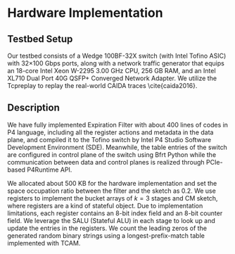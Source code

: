 # Hardware Implementation

## Testbed Setup

Our testbed consists of a Wedge 100BF-32X switch (with Intel Tofino ASIC) with 32$\times$100 Gbps ports, along with a network traffic generator that equips an 18-core Intel Xeon W-2295 3.00 GHz CPU, 256 GB RAM, and an Intel XL710 Dual Port 40G QSFP+ Converged Network Adapter. We utilize the Tcpreplay to replay the real-world CAIDA traces \cite{caida2016}.

## Description

We have fully implemented Expiration Filter with about 400 lines of codes in P4 language, including all the register actions and metadata in the data plane, and compiled it to the Tofino switch by Intel P4 Studio Software Development Environment (SDE). Meanwhile, the table entries of the switch are configured in control plane of the switch using Bfrt Python while the communication between data and control planes is realized through PCIe-based P4Runtime API.


We allocated about 500 KB for the hardware implementation and set the space occupation ratio between the filter and the sketch as 0.2. We use registers to implement the bucket arrays of $k=3$ stages and CM sketch, where registers are a kind of stateful object. Due to implementation limitations, each register contains an 8-bit index field and an 8-bit counter field. We leverage the SALU (Stateful ALU) in each stage to look up and update the entries in the registers. We count the leading zeros of the generated random binary strings using a longest-prefix-match table implemented with TCAM.
